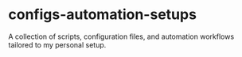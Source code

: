 # configs-automation-setups
A collection of scripts, configuration files, and automation workflows tailored to my personal setup.
